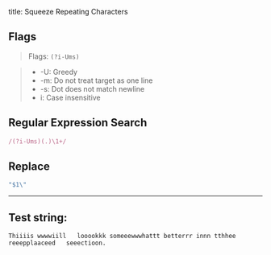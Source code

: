 title: Squeeze Repeating Characters

## Flags

> Flags: `(?i-Ums)`

> * -U: Greedy
> * -m: Do not treat target as one line
> * -s: Dot does not match newline
> * i: Case insensitive

## Regular Expression Search

```ruby
/(?i-Ums)(.)\1+/
```

## Replace

```ruby
"$1\"
```

---

## Test string:

```text
Thiiiis wwwwiill   looookkk someeewwwhattt betterrr innn tthhee reeepplaaceed   seeectioon.
```



